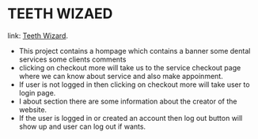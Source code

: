
# TEETH WIZAED
link: [Teeth Wizard](https://rainbow-pegasus-a25c65.netlify.app/).
* This project contains a hompage which contains a banner some dental services some clients comments
* clicking on checkout more will take us to the service checkout page where we can know about service and also make appoinment.
* If user is not logged in then clicking on checkout more will take user to login page.
* I about section there are some information about the creator of the website.
* If the user is logged in or created an account then log out button will show up and user can log out if wants.


